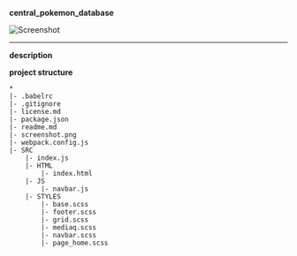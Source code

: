 **central_pokemon_database**

![Screenshot](screenshot.png)

---

**description**

**project structure**

```
*
|- .babelrc
|- .gitignore
|- license.md
|- package.json
|- readme.md
|- screenshot.png
|- webpack.config.js
|- SRC
    |- index.js
    |- HTML
        |- index.html
    |- JS
        |- navbar.js
    |- STYLES
        |- base.scss
        |- footer.scss
        |- grid.scss
        |- mediaq.scss
        |- navbar.scss
        |- page_home.scss
```
